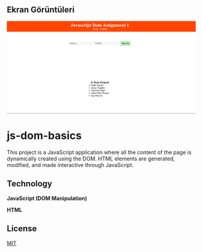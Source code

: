 ## Ekran Görüntüleri

![Uygulama Ekran Görüntüsü](image.png)

# js-dom-basics

This project is a JavaScript application where all the content of the page is dynamically created using the DOM. HTML elements are generated, modified, and made interactive through JavaScript.

## Technology

**JavaScript (DOM Manipulation)**

**HTML**

## License

[MIT](https://choosealicense.com/licenses/mit/)
